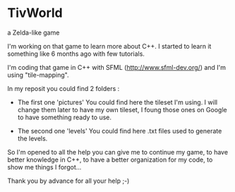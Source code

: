 # TivWorld
a Zelda-like game

I'm working on that game to learn more about C++.
I started to learn it something like 6 months ago with few tutorials.

I'm coding that game in C++ with SFML (http://www.sfml-dev.org/) and I'm using "tile-mapping".

In my reposit you could find 2 folders :

- The first one 'pictures'
You could find here the tileset I'm using. I will change them later to have my own tileset, I foung those ones on Google to have something ready to use.

- The second one 'levels'
You could find here .txt files used to generate the levels.

So I'm opened to all the help you can give me to continue my game, to have better knowledge in C++, to have a better organization for my code, to show me things I forgot...

Thank you by advance for all your help ;-)
